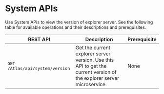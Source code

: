# System APIs

Use System APIs to view the version of explorer server. See the following table for available operations and their descriptions and prerequisites.

| REST API | Description | Prerequisite |
| --- | --- | --- |
| `GET /Atlas/api/system/version` | Get the current explorer server version. Use this API to get the current version of the explorer server microservice. | None |

